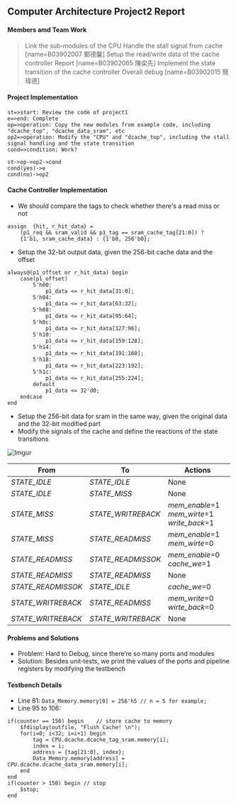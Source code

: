 ## **Computer Architecture Project2 Report**
#### **Members amd Team Work**
> Link the sub‐modules of the CPU
> Handle the stall signal from cache
> [name=B03902007 鄭德馨]
> Setup the read/write data of the cache controller
> Report
> [name=B03902065 陳奕先]
> Implement the state transition of the cache controller
> Overall debug
> [name=B03902015 簡瑋德]


#### **Project Implementation**
```flow
st=>start: Review the code of project1
e=>end: Complete
op=>operation: Copy the new modules from example code, including "dcache_top", "dcache_data_sram", etc
op2=>operation: Modify the "CPU" and "dcache_top", including the stall signal handling and the state transition
cond=>condition: Work?

st->op->op2->cond
cond(yes)->e
cond(no)->op2
```


#### **Cache Controller Implementation**
* We should compare the tags to check whether there's a read miss or not
```=
assign	{hit, r_hit_data} = 
    (p1_req && sram_valid && p1_tag == sram_cache_tag[21:0]) ?
    {1'b1, sram_cache_data} : {1'b0, 256'b0};
```
* Setup the 32-bit output data, given the 256-bit cache data and the offset
```=
always@(p1_offset or r_hit_data) begin
	case(p1_offset)
		5'h00:
			p1_data <= r_hit_data[31:0];
		5'h04:
			p1_data <= r_hit_data[63:32];
		5'h08:
			p1_data <= r_hit_data[95:64];
		5'h0c:
			p1_data <= r_hit_data[127:96];
		5'h10:
			p1_data <= r_hit_data[159:128];
		5'h14:
			p1_data <= r_hit_data[191:160];
		5'h18:
			p1_data <= r_hit_data[223:192];
		5'h1c:
			p1_data <= r_hit_data[255:224];
		default
			p1_data <= 32'd0;
	endcase
end
```
* Setup the 256-bit data for sram in the same way, given the original data and the 32-bit modified part
* Modify the signals of the cache and define the reactions of the state transitions

![Imgur](http://i.imgur.com/jS56Wc0.jpg)

| From | To | Actions |
| --- | --- | --- |
| *STATE_IDLE* | *STATE_IDLE* | None |
| *STATE_IDLE* | *STATE_MISS* | None |
| *STATE_MISS* | *STATE_WRITREBACK* | *mem_enable*=1 *mem_wirte*=1 *write_back*=1 |
| *STATE_MISS* | *STATE_READMISS* | *mem_enable*=1 *mem_wirte*=0 |
| *STATE_READMISS* | *STATE_READMISSOK* | *mem_enable*=0 *cache_we*=1 |
| *STATE_READMISS* | *STATE_READMISS* | None |
| *STATE_READMISSOK* | *STATE_IDLE* | *cache_we*=0 |
| *STATE_WRITREBACK* | *STATE_READMISS* | *mem_write*=0 *wirte_back*=0 |
| *STATE_WRITREBACK* | *STATE_WRITREBACK* | None |


#### **Problems and Solutions**
* Problem: Hard to Debug, since there’re so many ports and modules
* Solution: Besides unit‐tests, we print the values of the ports and pipeline registers by modifying the testbench


#### **Testbench Details**
* Line 81: `Data_Memory.memory[0] = 256'h5 // n = 5 for example; `
* Line 95 to 106:
```=95
if(counter == 150) begin	// store cache to memory
    $fdisplay(outfile, "Flush Cache! \n");
    for(i=0; i<32; i=i+1) begin
        tag = CPU.dcache.dcache_tag_sram.memory[i];
        index = i;
        address = {tag[21:0], index};
        Data_Memory.memory[address] = CPU.dcache.dcache_data_sram.memory[i];
    end 
end
if(counter > 150) begin	// stop 
    $stop;
end
```

